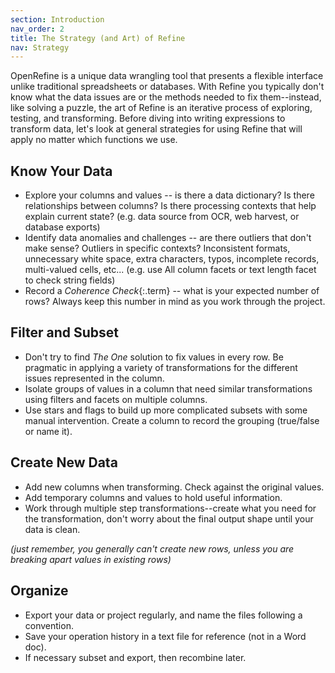 ```yaml
---
section: Introduction
nav_order: 2
title: The Strategy (and Art) of Refine
nav: Strategy
---
```


OpenRefine is a unique data wrangling tool that presents a flexible interface unlike traditional spreadsheets or databases.
With Refine you typically don't know what the data issues are or the methods needed to fix them--instead, like solving a puzzle, the art of Refine is an iterative process of exploring, testing, and transforming.
Before diving into writing expressions to transform data, let's look at general strategies for using Refine that will apply no matter which functions we use.

## Know Your Data

- Explore your columns and values -- is there a data dictionary? Is there relationships between columns? Is there processing contexts that help explain current state? (e.g. data source from OCR, web harvest, or database exports)
- Identify data anomalies and challenges -- are there outliers that don't make sense? Outliers in specific contexts? Inconsistent formats, unnecessary white space, extra characters, typos, incomplete records, multi-valued cells, etc... (e.g. use All column facets or text length facet to check string fields)
- Record a *Coherence Check*{:.term} -- what is your expected number of rows? Always keep this number in mind as you work through the project.

## Filter and Subset 

- Don't try to find *The One* solution to fix values in every row. Be pragmatic in applying a variety of transformations for the different issues represented in the column.
- Isolate groups of values in a column that need similar transformations using filters and facets on multiple columns.
- Use stars and flags to build up more complicated subsets with some manual intervention. Create a column to record the grouping (true/false or name it).

## Create New Data

- Add new columns when transforming. Check against the original values.
- Add temporary columns and values to hold useful information.
- Work through multiple step transformations--create what you need for the transformation, don't worry about the final output shape until your data is clean.

*(just remember, you generally can't create new rows, unless you are breaking apart values in existing rows)*

## Organize 

- Export your data or project regularly, and name the files following a convention.
- Save your operation history in a text file for reference (not in a Word doc).
- If necessary subset and export, then recombine later.
